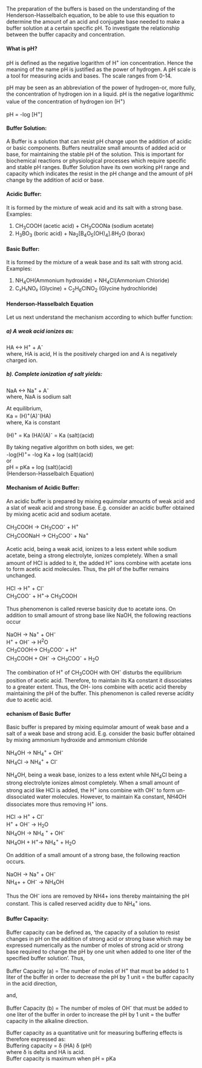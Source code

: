 <p>The preparation of the buffers is based on the understanding of the Henderson-Hasselbalch equation, to be able to use this equation to determine the amount of an acid and conjugate base needed to make a buffer solution at a certain specific pH.  To investigate the relationship between the buffer capacity and concentration.</p>

<h4>What is pH?</h4>
<p>pH is defined as the negative logarithm of H<sup>+</sup> ion concentration. Hence the meaning of the name pH is justified as the power of hydrogen. A pH scale is a tool for measuring acids and bases. The scale ranges from 0-14.</p>
<p>pH may be seen as an abbreviation of the power of hydrogen-or, more fully, the concentration of hydrogen ion in a liquid. pH is the negative logarithmic value of the concentration of hydrogen ion (H<sup>+</sup>)</p>

<p class="eq">pH = -log [H<sup>+</sup>]</p>

<h4>Buffer Solution:</h4>
<p>A Buffer is a solution that can resist pH change upon the addition of acidic or basic components. Buffers neutralize small amounts of added acid or base, for maintaining the stable pH of the solution. 
This is important for biochemical reactions or physiological processes which require specific and stable pH ranges. Buffer Solution have its own working pH range and capacity which indicates the resist in the pH change and the amount of pH change by the addition of acid or base.</p>

<h4>Acidic Buffer:</h4>
<p>It is formed by the mixture of weak acid and its salt with a strong base. <br>
Examples:</p>
<ol>
  <li>CH<sub>3</sub>COOH (acetic acid) + CH<sub>3</sub>COONa (sodium acetate)</li>
  <li>H<sub>3</sub>BO<sub>3</sub> (boric acid) + Na<sub>2</sub>[B<sub>4</sub>O<sub>5</sub>(OH)<sub>4</sub>].8H<sub>2</sub>O (borax)</li>
</ol>


<h4>Basic Buffer:</h4>
<p>It is formed by the mixture of a weak base and its salt with strong acid. <br>
Examples:</p>
<ol>
  <li>NH<sub>4</sub>OH(Ammonium hydroxide) + NH<sub>4</sub>Cl(Ammonium Chloride)</li>
  <li>C₂H₅NO₂ (Glycine) + C<sub>2</sub>H<sub>6</sub>ClNO<sub>2</sub> (Glycine hydrochloride)</li>
</ol>
    
<h4>Henderson-Hasselbalch Equation</h4>
<p>Let us next understand the mechanism according to which buffer function:</p>

  <h5> a) A weak acid ionizes as:</h5>
    <p>HA ↔ H<sup>+</sup> + A<sup>-</sup><br>
    where, HA is acid, H is the positively charged ion and A is negatively charged ion.
  </p>
  <h5>b). Complete ionization of salt yields:</h5>
<p>NaA ↔ Na<sup>+ </sup>+ A<sup>-</sup><br>
where, NaA is sodium salt</p>
<p>At equilibrium,<br>
Ka =  (H)<sup>+</sup>(A)<sup>-</sup>(HA)<br>
where, Ka is constant</p>
<p>(H)<sup>+</sup>
= Ka (HA)(A)<sup>-</sup>
 = Ka (salt)(acid)</p>
<p>By taking negative algorithm on both sides, we get:<br>
-log(H)<sup>+</sup>= -log Ka + log (salt)(acid)<br>
or<br>
 pH = pKa + log (salt)(acid)<br>
 (Henderson-Hasselbalch Equation)</p>
<h4>Mechanism of Acidic Buffer:</h4>
<p>An acidic buffer is prepared by mixing equimolar amounts of weak acid and a slat of weak acid and strong base. E.g. consider an acidic buffer obtained by mixing acetic acid and sodium acetate.</p>

<p>CH<sub>3</sub>COOH → CH<sub>3</sub>COO<sup>-</sup> + H<sup>+</sup><br>
CH<sub>3</sub>COONaH → CH<sub>3</sub>COO<sup>-</sup> + Na<sup>+</sup></p>

<p>Acetic acid, being a weak acid, ionizes to a less extent while sodium acetate, being a strong electrolyte, ionizes completely. When a small amount of HCl is added to it, the added H<sup>+</sup> ions combine with acetate ions to form acetic acid molecules. Thus, the pH of the buffer remains unchanged.</p>

<p>HCl → H<sup>+</sup> + Cl<sup>-</sup><br>
CH<sub>3</sub>COO<sup>-</sup> + H<sup>+</sup>→ CH<sub>3</sub>COOH</p>

<p>Thus phenomenon is called reverse basicity due to acetate ions. On addition to small amount of strong base like NaOH, the following reactions occur</p>

<p>NaOH → Na<sup>+</sup> + OH<sup>-</sup><br>
H<sup>+ </sup>+ OH<sup>-</sup> → H<sup>2</sup>O<br>
CH<sub>3</sub>COOH→ CH<sub>3</sub>COO<sup>-</sup> + H<sup>+</sup><br>
CH<sub>3</sub>COOH + OH<sup>-</sup> → CH<sub>3</sub>COO<sup>-</sup> + H<sub>2</sub>O</p>
<p>The combination of H<sup>+</sup> of CH<sub>3</sub>COOH with OH<sup>-</sup> disturbs the equilibrium position of acetic acid. Therefore, to maintain its Ka constant it dissociates to a greater extent. Thus, the OH- ions combine with acetic acid thereby maintaining the pH of the buffer. This phenomenon is called reverse acidity due to acetic acid.</p>
<h4>echanism of Basic Buffer</h4>
<p>Basic buffer is prepared by mixing equimolar amount of weak base and a salt of a weak base and strong acid. E.g. consider the basic buffer obtained by mixing ammonium hydroxide and ammonium chloride</p>

<p>NH<sub>4</sub>OH → NH<sub>4</sub><sup>+</sup> + OH<sup>-</sup><br>
NH<sub>4</sub>Cl → NH<sub>4</sub><sup>+</sup> + Cl<sup>-</sup></p>

<p>NH<sub>4</sub>OH, being a weak base, ionizes to a less extent while NH<sub>4</sub>Cl being a strong electrolyte ionizes almost completely. When a small amount of strong acid like HCl is added, the H<sup>+</sup> ions combine with OH<sup>-</sup> to form un-dissociated water molecules. However, to maintain Ka constant, NH4OH dissociates more thus removing H<sup>+</sup> ions.</p>

<p>HCl → H<sup>+</sup> + Cl<sup>-</sup><br>
H<sup>+</sup> + OH<sup>-</sup> → H<sub>2</sub>O<br>
NH<sub>4</sub>OH → NH<sub>4</sub> <sup>+</sup> + OH<sup>-</sup><br>
NH<sub>4</sub>OH + H<sup>+</sup>→ NH<sub>4</sub><sup>+</sup> + H<sub>2</sub>O</p>
<p>On addition of a small amount of a strong base, the following reaction occurs.</p>

<p>NaOH → Na<sup>+</sup> + OH<sup>-</sup><br>
NH<sub>4</sub>+ + OH<sup>-</sup> → NH<sub>4</sub>OH</p>

<p>Thus the OH<sup>-</sup> ions are removed by NH4+ ions thereby maintaining the pH constant. This is called reserved acidity due to NH<sub>4</sub><sup>+</sup> ions.</p>
<h4>Buffer Capacity:</h4>
<p>Buffer capacity can be defined as, ‘the capacity of a solution to resist changes in pH on the addition of strong acid or strong base which may be expressed numerically as the number of moles of strong acid or strong base required to change the pH by one unit when added to one liter of the specified buffer solution’. Thus,<br>

<p>Buffer Capacity (a) = The number of moles of H<sup>+</sup>
 that must be added to 1 liter of the buffer in order to decrease the pH by 1 unit = the buffer capacity in the acid direction,<br>

and,<br>

Buffer Capacity (b) = The number of moles of OH<sup>-</sup>
 that must be added to one liter of the buffer in order to increase the pH by 1 unit = the buffer capacity in the alkaline direction.</p>
<p>Buffer capacity as a quantitative unit for measuring buffering effects is therefore expressed as:<br>
Buffering capacity = δ (HA) δ (pH)<br>
where δ is delta and HA is acid.<br>
Buffer capacity is maximum when pH = pKa</p>
